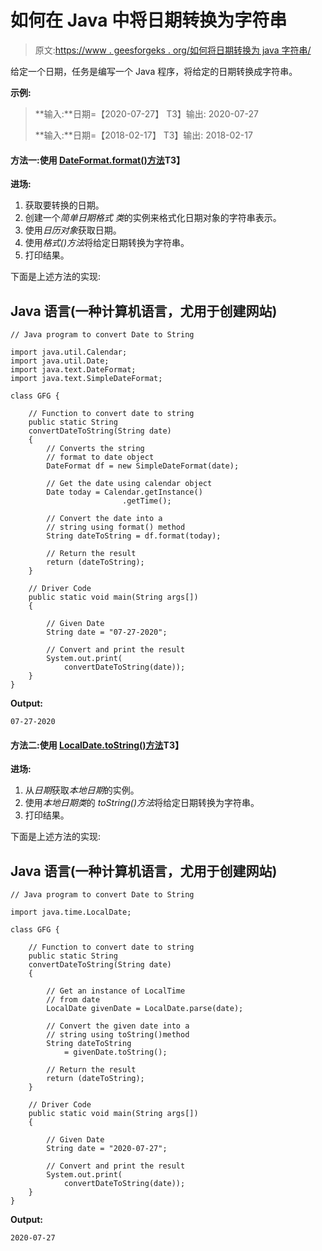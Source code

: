 # 如何在 Java 中将日期转换为字符串

> 原文:[https://www . geesforgeks . org/如何将日期转换为 java 字符串/](https://www.geeksforgeeks.org/how-to-convert-date-to-string-in-java/)

给定一个日期，任务是编写一个 Java 程序，将给定的日期转换成字符串。

**示例:**

> **输入:**日期=【2020-07-27】
> T3】输出: 2020-07-27
> 
> **输入:**日期=【2018-02-17】
> T3】输出: 2018-02-17

#### **方法一:使用 [DateFormat.format()方法](https://www.geeksforgeeks.org/dateformat-format-method-in-java-with-examples/)T3】**

**进场:**

1.  获取要转换的日期。
2.  创建一个*简单日期格式* *类*的实例来格式化日期对象的字符串表示。
3.  使用*日历对象*获取日期。
4.  使用*格式()方法*将给定日期转换为字符串。
5.  打印结果。

下面是上述方法的实现:

## Java 语言(一种计算机语言，尤用于创建网站)

```
// Java program to convert Date to String

import java.util.Calendar;
import java.util.Date;
import java.text.DateFormat;
import java.text.SimpleDateFormat;

class GFG {

    // Function to convert date to string
    public static String
    convertDateToString(String date)
    {
        // Converts the string
        // format to date object
        DateFormat df = new SimpleDateFormat(date);

        // Get the date using calendar object
        Date today = Calendar.getInstance()
                         .getTime();

        // Convert the date into a
        // string using format() method
        String dateToString = df.format(today);

        // Return the result
        return (dateToString);
    }

    // Driver Code
    public static void main(String args[])
    {

        // Given Date
        String date = "07-27-2020";

        // Convert and print the result
        System.out.print(
            convertDateToString(date));
    }
}
```

**Output:**

```
07-27-2020

```

#### **方法二:使用 [LocalDate.toString()方法](https://www.geeksforgeeks.org/localdate-tostring-method-in-java-with-examples/)T3】**

**进场:**

1.  从*日期*获取*本地日期*的实例。
2.  使用*本地日期类*的 *toString()方法*将给定日期转换为字符串。
3.  打印结果。

下面是上述方法的实现:

## Java 语言(一种计算机语言，尤用于创建网站)

```
// Java program to convert Date to String

import java.time.LocalDate;

class GFG {

    // Function to convert date to string
    public static String
    convertDateToString(String date)
    {

        // Get an instance of LocalTime
        // from date
        LocalDate givenDate = LocalDate.parse(date);

        // Convert the given date into a
        // string using toString()method
        String dateToString
            = givenDate.toString();

        // Return the result
        return (dateToString);
    }

    // Driver Code
    public static void main(String args[])
    {

        // Given Date
        String date = "2020-07-27";

        // Convert and print the result
        System.out.print(
            convertDateToString(date));
    }
}
```

**Output:**

```
2020-07-27

```